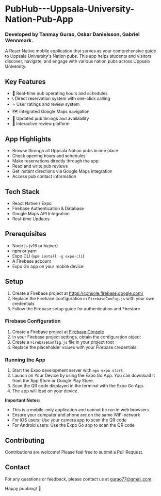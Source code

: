 # PubHub---Uppsala-University-Nation-Pub-App
### Developed by Tanmay Gurao, Oskar Danielsson, Gabriel Wennmark.


A React Native mobile application that serves as your comprehensive guide to Uppsala University's Nation pubs. This app helps students and visitors discover, navigate, and engage with various nation pubs across Uppsala University.

## Key Features
- 🍺 Real-time pub operating hours and schedules
- 📞 Direct reservation system with one-click calling
- ⭐ User ratings and review system
- 🗺️ Integrated Google Maps navigation
- 📅 Updated pub timings and availability
- 💬 Interactive review platform

## App Highlights
- Browse through all Uppsala Nation pubs in one place
- Check opening hours and schedules
- Make reservations directly through the app
- Read and write pub reviews
- Get instant directions via Google Maps integration
- Access pub contact information

## Tech Stack
- React Native / Expo
- Firebase Authentication & Database
- Google Maps API Integration
- Real-time Updates


## Prerequisites
- Node.js (v16 or higher)
- npm or yarn
- Expo CLI (`npm install -g expo-cli`)
- A Firebase account
- Expo Go app on your mobile device

## Setup
1. Create a Firebase project at https://console.firebase.google.com/
2. Replace the Firebase configuration in `FirebaseConfig.js` with your own credentials
3. Follow the Firebase setup guide for authentication and Firestore

### Firebase Configuration
1. Create a Firebase project at [Firebase Console](https://console.firebase.google.com/)
2. In your Firebase project settings, obtain the configuration object
3. Create a `FirebaseConfig.js` file in your project root
4. Replace the placeholder values with your Firebase credentials

### Running the App
1. Start the Expo development server with `npx expo start`
2. Launch on Your Device by using the Expo Go App. You can download it from the App Store or Google Play Store.
3. Scan the QR code displayed in the terminal with the Expo Go App.
4. The app will load on your device.

**Important Notes:**
- This is a mobile-only application and cannot be run in web browsers
- Ensure your computer and phone are on the same WiFi network
- For iOS users: Use your camera app to scan the QR code
- For Android users: Use the Expo Go app to scan the QR code

## Contributing
Contributions are welcome! Please feel free to submit a Pull Request.

## Contact
For any questions or feedback, please contact us at [gurao77@gmail.com](mailto:gurao77@gmail.com).

Happy pubbing! 🍻